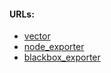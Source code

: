 #### URLs:
- [vector](https://github.com/vectordotdev/vector/releases)
- [node_exporter](https://github.com/prometheus/node_exporter/releases)
- [blackbox_exporter](https://github.com/prometheus/blackbox_exporter/releases)
